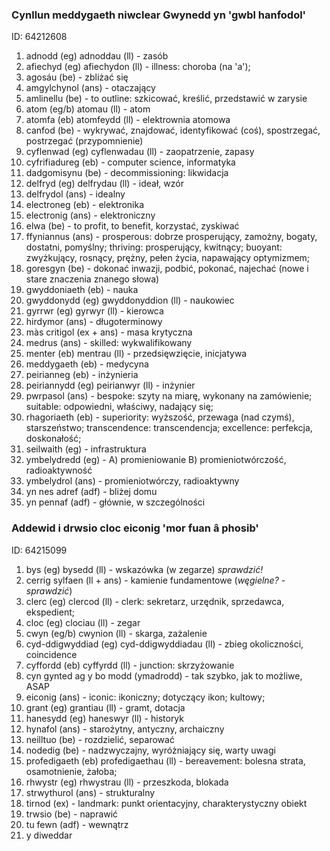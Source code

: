 ### Cynllun meddygaeth niwclear Gwynedd yn 'gwbl hanfodol'
[//]: #()
ID: 64212608

1. adnodd (eg) adnoddau (ll) - zasób
1. afiechyd (eg) afiechydon (ll) - illness: choroba (na 'a');
1. agosáu (be) - zbliżać się
1. amgylchynol (ans) - otaczający
1. amlinellu (be) - to outline: szkicować, kreślić, przedstawić w zarysie
1. atom (eg/b) atomau (ll) - atom
1. atomfa (eb) atomfeydd (ll) - elektrownia atomowa
1. canfod (be) - wykrywać, znajdować, identyfikować (coś), spostrzegać, postrzegać (przypomnienie)
1. cyflenwad (eg) cyflenwadau (ll) - zaopatrzenie, zapasy
1. cyfrifiadureg (eb) - computer science, informatyka
1. dadgomisynu (be) - decommissioning: likwidacja
1. delfryd (eg) delfrydau (ll) - ideał, wzór
1. delfrydol (ans) - idealny
1. electroneg (eb) - elektronika
1. electronig (ans) - elektroniczny
1. elwa (be) - to profit, to benefit, korzystać, zyskiwać
1. ffyniannus (ans) - prosperous: dobrze prosperujący, zamożny, bogaty, dostatni, pomyślny; thriving: prosperujący, kwitnący; buoyant: zwyżkujący, rosnący, prężny, pełen życia, napawający optymizmem;
1. goresgyn (be) - dokonać inwazji, podbić, pokonać, najechać (nowe i stare znaczenia znanego słowa)
1. gwyddoniaeth (eb) - nauka
1. gwyddonydd (eg) gwyddonyddion (ll) - naukowiec
1. gyrrwr (eg) gyrwyr (ll) - kierowca
1. hirdymor (ans) - długoterminowy
1. màs critigol (ex + ans) - masa krytyczna
1. medrus (ans) - skilled: wykwalifikowany
1. menter (eb) mentrau (ll) - przedsięwzięcie, inicjatywa
1. meddygaeth (eb) - medycyna
1. peirianneg (eb) - inżynieria
1. peiriannydd (eg) peirianwyr (ll) - inżynier
1. pwrpasol (ans) - bespoke: szyty na miarę, wykonany na zamówienie; suitable: odpowiedni, właściwy, nadający się;
1. rhagoriaeth (eb) - superiority: wyższość, przewaga (nad czymś), starszeństwo; transcendence: transcendencja; excellence: perfekcja, doskonałość;
1. seilwaith (eg) - infrastruktura
1. ymbelydredd (eg) - A) promieniowanie B) promieniotwórczość, radioaktywność 
1. ymbelydrol (ans) - promieniotwórczy, radioaktywny
1. yn nes adref (adf) - bliżej domu
1. yn pennaf (adf) - głównie, w szczególności 



### Addewid i drwsio cloc eiconig 'mor fuan â phosib' 
[//]: #()
ID: 64215099

1. bys (eg) bysedd (ll) - wskazówka (w zegarze) *sprawdzić!*
1. cerrig sylfaen (ll + ans) - kamienie fundamentowe (*węgielne? - sprawdzić*)
1. clerc (eg) clercod (ll) - clerk: sekretarz, urzędnik, sprzedawca, ekspedient;
1. cloc (eg) clociau (ll) - zegar
1. cwyn (eg/b) cwynion (ll) - skarga, zażalenie
1. cyd-ddigwyddiad (eg) cyd-ddigwyddiadau (ll) - zbieg okoliczności, coincidence
1. cyffordd (eb) cyffyrdd (ll) - junction: skrzyżowanie
1. cyn gynted ag y bo modd (ymadrodd) - tak szybko, jak to możliwe, ASAP
1. eiconig (ans) - iconic: ikoniczny; dotyczący ikon; kultowy;
1. grant (eg) grantiau (ll) - gramt, dotacja
1. hanesydd (eg) haneswyr (ll) - historyk
1. hynafol (ans) - starożytny, antyczny, archaiczny
1. neilltuo (be) - rozdzielić, separować
1. nodedig (be) - nadzwyczajny, wyróżniający się, warty uwagi
1. profedigaeth (eb) profedigaethau (ll) - bereavement: bolesna strata, osamotnienie, żałoba;
1. rhwystr (eg) rhwystrau (ll) - przeszkoda, blokada
1. strwythurol (ans) - strukturalny
1. tirnod (ex) - landmark: punkt orientacyjny, charakterystyczny obiekt
1. trwsio (be) - naprawić
1. tu fewn (adf) - wewnątrz
1. y diweddar